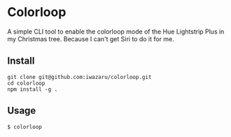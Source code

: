 Colorloop
=========

A simple CLI tool to enable the colorloop mode of the Hue Lightstrip Plus 
in my Christmas tree. Because I can't get Siri to do it for me.


## Install

    git clone git@github.com:iwazaru/colorloop.git
    cd colorloop
    npm install -g .
    

## Usage

    $ colorloop
